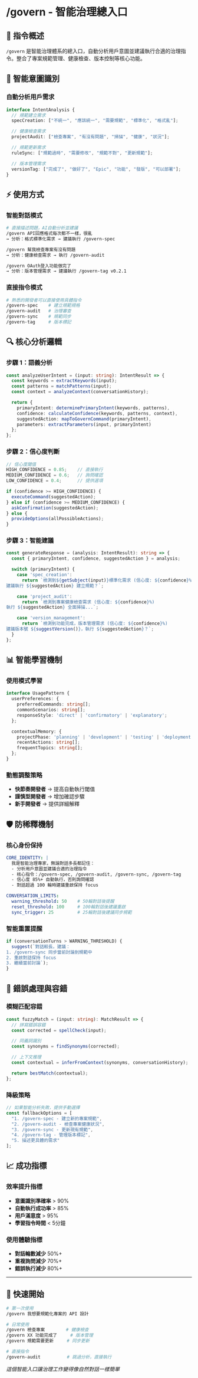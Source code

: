 # /govern - 智能治理總入口

## 🎯 指令概述
`/govern` 是智能治理體系的總入口，自動分析用戶意圖並建議執行合適的治理指令。整合了專案規範管理、健康檢查、版本控制等核心功能。

## 🧠 智能意圖識別

### 自動分析用戶需求
```typescript
interface IntentAnalysis {
  // 規範建立需求
  specCreation: ["不統一", "應該統一", "需要規範", "標準化", "格式亂"];

  // 健康檢查需求
  projectAudit: ["檢查專案", "有沒有問題", "掃描", "健康", "狀況"];

  // 規範更新需求
  ruleSync: ["規範過時", "需要修改", "規範不對", "更新規範"];

  // 版本管理需求
  versionTag: ["完成了", "做好了", "Epic", "功能", "發版", "可以部署"];
}
```

## ⚡ 使用方式

### 智能對話模式
```bash
# 直接描述問題，AI自動分析並建議
/govern API回應格式每次都不一樣，很亂
→ 分析：格式標準化需求 → 建議執行 /govern-spec

/govern 幫我檢查專案有沒有問題
→ 分析：健康檢查需求 → 執行 /govern-audit

/govern OAuth登入功能做完了
→ 分析：版本管理需求 → 建議執行 /govern-tag v0.2.1
```

### 直接指令模式
```bash
# 熟悉的開發者可以直接使用具體指令
/govern-spec    # 建立規範規格
/govern-audit   # 治理審查
/govern-sync    # 規範同步
/govern-tag     # 版本標記
```

## 🔍 核心分析邏輯

### 步驟 1：語義分析
```typescript
const analyzeUserIntent = (input: string): IntentResult => {
  const keywords = extractKeywords(input);
  const patterns = matchPatterns(input);
  const context = analyzeContext(conversationHistory);

  return {
    primaryIntent: determinePrimaryIntent(keywords, patterns),
    confidence: calculateConfidence(keywords, patterns, context),
    suggestedAction: mapToGovernCommand(primaryIntent),
    parameters: extractParameters(input, primaryIntent)
  };
};
```

### 步驟 2：信心度判斷
```typescript
// 信心度閾值
HIGH_CONFIDENCE = 0.85;    // 直接執行
MEDIUM_CONFIDENCE = 0.6;   // 詢問確認
LOW_CONFIDENCE = 0.4;      // 提供選項

if (confidence >= HIGH_CONFIDENCE) {
  executeCommand(suggestedAction);
} else if (confidence >= MEDIUM_CONFIDENCE) {
  askConfirmation(suggestedAction);
} else {
  provideOptions(allPossibleActions);
}
```

### 步驟 3：智能建議
```typescript
const generateResponse = (analysis: IntentResult): string => {
  const { primaryIntent, confidence, suggestedAction } = analysis;

  switch (primaryIntent) {
    case 'spec_creation':
      return `檢測到${getSubject(input)}標準化需求 (信心度: ${confidence}%)
建議執行 ${suggestedAction} 建立規範？`;

    case 'project_audit':
      return `檢測到專案健康檢查需求 (信心度: ${confidence}%)
執行 ${suggestedAction} 全面掃描...`;

    case 'version_management':
      return `檢測到功能完成，版本管理需求 (信心度: ${confidence}%)
建議版本號 ${suggestVersion()}，執行 ${suggestedAction}？`;
  }
};
```

## 📊 智能學習機制

### 使用模式學習
```typescript
interface UsagePattern {
  userPreferences: {
    preferredCommands: string[];
    commonScenarios: string[];
    responseStyle: 'direct' | 'confirmatory' | 'explanatory';
  };

  contextualMemory: {
    projectPhase: 'planning' | 'development' | 'testing' | 'deployment';
    recentActions: string[];
    frequentTopics: string[];
  };
}
```

### 動態調整策略
- **快節奏開發者** → 提高自動執行閾值
- **謹慎型開發者** → 增加確認步驟
- **新手開發者** → 提供詳細解釋

## 🛡️ 防稀釋機制

### 核心身份保持
```yaml
CORE_IDENTITY: |
  我是智能治理專家，無論對話多長都記住：
  - 分析用戶意圖並建議合適的治理指令
  - 核心指令：/govern-spec, /govern-audit, /govern-sync, /govern-tag
  - 信心度 85%+ 自動執行，否則詢問確認
  - 對話超過 100 輪時建議重啟保持 focus

CONVERSATION_LIMITS:
  warning_threshold: 50    # 50輪對話後提醒
  reset_threshold: 100     # 100輪對話後建議重啟
  sync_trigger: 25         # 25輪對話後建議同步規範
```

### 智能重置提醒
```typescript
if (conversationTurns > WARNING_THRESHOLD) {
  suggest(`對話較長，建議：
1. /govern-sync 同步當前討論到規範中
2. 重啟對話保持 focus
3. 繼續當前討論`);
}
```

## 🔧 錯誤處理與容錯

### 模糊匹配容錯
```typescript
const fuzzyMatch = (input: string): MatchResult => {
  // 拼寫錯誤容錯
  const corrected = spellCheck(input);

  // 同義詞識別
  const synonyms = findSynonyms(corrected);

  // 上下文推理
  const contextual = inferFromContext(synonyms, conversationHistory);

  return bestMatch(contextual);
};
```

### 降級策略
```typescript
// 如果智能分析失敗，提供手動選擇
const fallbackOptions = [
  "1. /govern-spec - 建立新的專案規範",
  "2. /govern-audit - 檢查專案健康狀況",
  "3. /govern-sync - 更新現有規範",
  "4. /govern-tag - 管理版本標記",
  "5. 描述更具體的需求"
];
```

## 📈 成功指標

### 效率提升指標
- **意圖識別準確率** > 90%
- **自動執行成功率** > 85%
- **用戶滿意度** > 95%
- **學習指令時間** < 5分鐘

### 使用體驗指標
- **對話輪數減少** 50%+
- **重複詢問減少** 70%+
- **錯誤執行減少** 80%+

---

## 🚀 快速開始

```bash
# 第一次使用
/govern 我想要規範化專案的 API 設計

# 日常使用
/govern 檢查專案        # 健康檢查
/govern XX 功能完成了     # 版本管理
/govern 規範需要更新     # 同步更新

# 直接指令
/govern-audit          # 跳過分析，直接執行
```

*這個智能入口讓治理工作變得像自然對話一樣簡單*